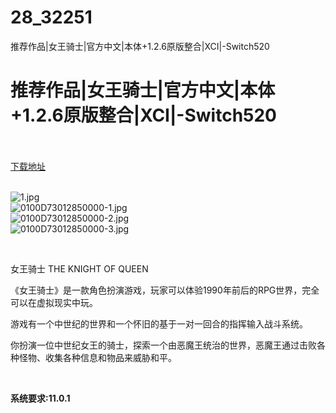 # 28_32251
推荐作品|女王骑士|官方中文|本体+1.2.6原版整合|XCI|-Switch520
# 推荐作品|女王骑士|官方中文|本体+1.2.6原版整合|XCI|-Switch520
 <br/></br>
[下载地址](https://www.switch520.cc/article/32251 "下载地址")
<br/></br>

<p><img title="1.jpg" src="https://www.switch520.cc/muke_img/2022_06_03_37a586d26f57c.jpg" alt="1.jpg"><br>
<img title="0100D73012850000-1.jpg" src="https://www.switch520.cc/muke_img/2022_06_03_b7511b6bf121d.jpg" alt="0100D73012850000-1.jpg"><br>
<img title="0100D73012850000-2.jpg" src="https://www.switch520.cc/muke_img/2022_06_03_9e8f4f8685daa.jpg" alt="0100D73012850000-2.jpg"><br>
<img title="0100D73012850000-3.jpg" src="https://www.switch520.cc/muke_img/2022_06_03_6559b107c8580.jpg" alt="0100D73012850000-3.jpg"></p>
<p>&nbsp;</p>
<p>女王骑士 THE KNIGHT OF QUEEN</p>
<p>《女王骑士》是一款角色扮演游戏，玩家可以体验1990年前后的RPG世界，完全可以在虚拟现实中玩。</p>
<p>游戏有一个中世纪的世界和一个怀旧的基于一对一回合的指挥输入战斗系统。</p>
<p>你扮演一位中世纪女王的骑士，探索一个由恶魔王统治的世界，恶魔王通过击败各种怪物、收集各种信息和物品来威胁和平。</p>
<p>&nbsp;</p>
<p><strong>系统要求:11.0.1</strong></p>



